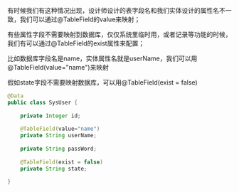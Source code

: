 
有时候我们有这种情况出现，设计师设计的表字段名和我们实体设计的属性名不一致，我们可以通过@TableField的value来映射；

有些属性字段不需要映射到数据库，仅仅系统里临时用，或者记录等功能的时候，我们有可以通过@TableField的exist属性来配置；

比如数据库字段名是name，实体属性名就是userName，我们可以用@TableField(value="name")来映射

假如state字段不需要映射数据库，可以用@TableField(exist = false)

```java
@Data
public class SysUser {
  
    private Integer id;
  
    @TableField(value="name")
    private String userName;
  
    private String passWord;
  
    @TableField(exist = false)
    private String state;
  
}
```
